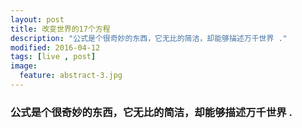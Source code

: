 ```yaml
---
layout: post
title: 改变世界的17个方程
description: "公式是个很奇妙的东西，它无比的简洁，却能够描述万千世界 ."
modified: 2016-04-12
tags: [live , post]
image:
  feature: abstract-3.jpg
---
```


### 公式是个很奇妙的东西，它无比的简洁，却能够描述万千世界 .

<figure>
		<a href="/images/live-17-Equation.jpg"><img src="/live-images/17-Equation.jpg" alt=""></a>
</figure>
 

